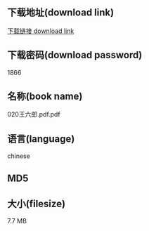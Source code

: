 ## 下载地址(download link)
[下载链接 download link](https://voluble-croquembouche-d321dc.netlify.app/?s=020%E7%8E%8B%E5%85%AD%E9%83%8E.pdf)

## 下载密码(download password)
1866

## 名称(book name)
020王六郎.pdf.pdf

## 语言(language)
chinese

## MD5


## 大小(filesize)
7.7 MB
